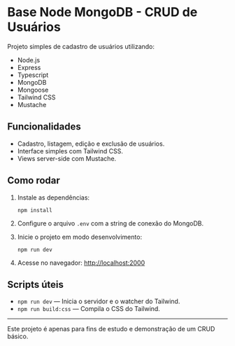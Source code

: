 # Base Node MongoDB - CRUD de Usuários

Projeto simples de cadastro de usuários utilizando:

- Node.js
- Express
- Typescript
- MongoDB
- Mongoose
- Tailwind CSS
- Mustache

## Funcionalidades

- Cadastro, listagem, edição e exclusão de usuários.
- Interface simples com Tailwind CSS.
- Views server-side com Mustache.

## Como rodar

1. Instale as dependências:
   ```
   npm install
   ```

2. Configure o arquivo `.env` com a string de conexão do MongoDB.

3. Inicie o projeto em modo desenvolvimento:
   ```
   npm run dev
   ```

4. Acesse no navegador: [http://localhost:2000](http://localhost:2000)

## Scripts úteis

- `npm run dev` — Inicia o servidor e o watcher do Tailwind.
- `npm run build:css` — Compila o CSS do Tailwind.

---

Este projeto é apenas para fins de estudo e demonstração de um CRUD básico.